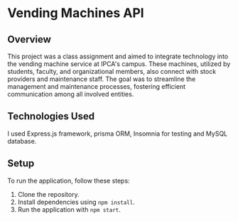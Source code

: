 # Vending Machines API

## Overview

This project was a class assignment and aimed to integrate technology into the vending machine service at IPCA's campus. These machines, utilized by students, faculty, and organizational members, also connect with stock providers and maintenance staff. The goal was to streamline the management and maintenance processes, fostering efficient communication among all involved entities.

## Technologies Used

I used Express.js framework, prisma ORM, Insomnia for testing and MySQL database.

## Setup

To run the application, follow these steps:

1. Clone the repository.
2. Install dependencies using `npm install`.
3. Run the application with `npm start`.


